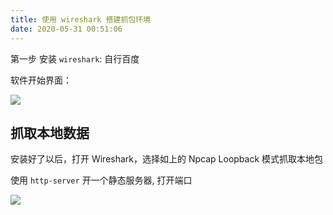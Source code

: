 ```yaml
---
title: 使用 wireshark 搭建抓包环境
date: 2020-05-31 00:51:06
---
```


第一步 安装 `wireshark`: 自行百度

软件开始界面：

![](https://gitee.com/alvin0216/cdn/raw/master/img/http/series/wireshark.png)

## 抓取本地数据

安装好了以后，打开 Wireshark，选择如上的 Npcap <span class='orange'>Loopback</span> 模式抓取本地包

使用 `http-server` 开一个静态服务器, 打开端口

![](https://gitee.com/alvin0216/cdn/raw/master/img/http/series/wireshark2.png)

